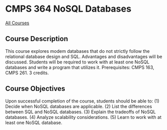 # CMPS 364 NoSQL Databases

[All Courses](courses)

## Course Description

This course explores modem databases that do not strictly follow the relational database design and SQL. Advantages and disadvantages will be discussed. Students will be required to work with at least one NoSQL databases and write a program that utilizes it. Prerequisites: CMPS 163, CMPS 261. 3 credits.

## Course Objectives

Upon successful completion of the course, students should be able to:
(1) Decide when NoSQL databases are applicable.
(2) List the differences between SQL and NoSQL databases.
(3) Explain the tradeoffs of NoSQL databases.
(4) Analyze scalability considerations.
(5) Learn to work with at least one NoSQL database.

